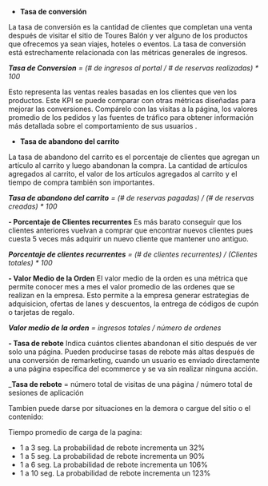 
- **Tasa de conversión**

La tasa de conversión es la cantidad de clientes que completan una venta después de visitar el sitio de Toures Balón y ver alguno de los productos que ofrecemos ya sean viajes, hoteles o eventos. La tasa de conversión está estrechamente relacionada con las métricas generales de ingresos.

_**Tasa de Conversion** = (# de ingresos al portal / # de reservas realizadas) * 100_

Esto representa las ventas reales basadas en los clientes que ven los productos. Este KPI se puede comparar con otras métricas diseñadas para mejorar las conversiones. Compárelo con las visitas a la página, los valores promedio de los pedidos y las fuentes de tráfico para obtener información más detallada sobre el comportamiento de sus usuarios .

- **Tasa de abandono del carrito**

La tasa de abandono del carrito es el porcentaje de clientes que agregan un artículo al carrito y luego abandonan la compra. La cantidad de artículos agregados al carrito, el valor de los artículos agregados al carrito y el tiempo de compra también son importantes.

_**Tasa de abandono del carrito** = (# de reservas pagadas) / (# de reservas creadas) * 100_

**- Porcentaje de Clientes recurrentes**
Es más barato conseguir que los clientes anteriores vuelvan a comprar que encontrar nuevos clientes pues cuesta 5 veces más adquirir un nuevo cliente que mantener uno antiguo.

_**Porcentaje de clientes recurrentes** = (# de clientes recurrentes) / (Clientes totales) * 100_

**- Valor Medio de la Orden**
El valor medio de la orden es una métrica que permite conocer mes a mes el valor promedio de las ordenes que se realizan en la empresa. Esto permite a la empresa generar estrategias de adquisicion, ofertas de lanes y descuentos, la entrega de códigos de cupón o tarjetas de regalo.

_**Valor medio de la orden** = ingresos totales  / número de ordenes_


**- Tasa de rebote**
Indica cuántos clientes abandonan el sitio después de ver solo una página. Pueden producirse tasas de rebote más altas después de una conversión de remarketing, cuando un usuario es enviado directamente a una página específica del ecommerce y se va sin realizar ninguna acción.
 
_**Tasa de rebote** = número total de visitas de una página / número total de sesiones de aplicación

Tambien puede darse por situaciones en la demora o cargue del sitio o el contenido:

Tiempo promedio de carga de la pagina:

- 1 a 3 seg. La probabilidad de rebote incrementa un 32%
- 1 a 5 seg. La probabilidad de rebote incrementa un 90%
- 1 a 6 seg. La probabilidad de rebote incrementa un 106%
- 1 a 10 seg. La probabilidad de rebote incrementa un 123%
